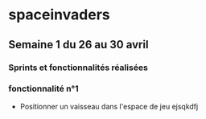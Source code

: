 # spaceinvaders

## Semaine 1 du 26 au 30 avril

### Sprints et fonctionnalités réalisées

### fonctionnalité n°1

- Positionner un vaisseau dans l'espace de jeu 
 ejsqkdfj
